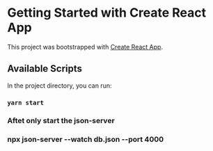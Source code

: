 # Getting Started with Create React App

This project was bootstrapped with [Create React App](https://github.com/facebook/create-react-app).

## Available Scripts

In the project directory, you can run:

### `yarn start`
### Aftet only start the json-server
### npx json-server --watch db.json --port 4000
